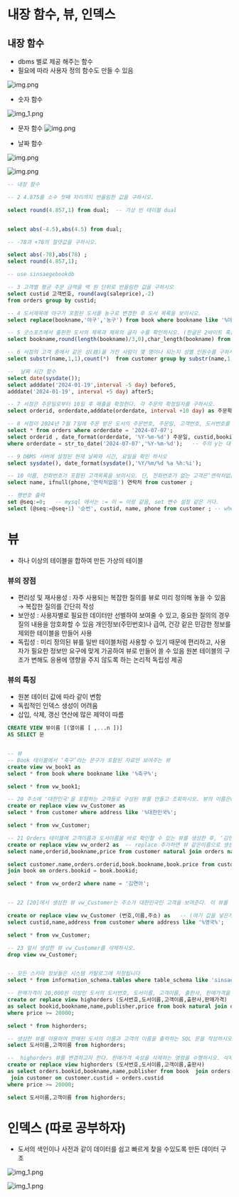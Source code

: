 # 내장 함수, 뷰, 인덱스

## 내장 함수
- dbms 별로 제공 해주는 함수
- 필요에 따라 사용자 정의 함수도 만들 수 있음

![img.png](db10001.png)


- 숫자 함수

![img_1.png](db10002.png)


- 문자 함수
![img.png](db10003.png)

- 날짜 함수

![img.png](database10004.png)

![img.png](db10005.png)


```sql
-- 내장 함수

-- 2 4.875를 소수 첫째 자리까지 반올림한 값을 구하시오.

select round(4.857,1) from dual;  -- 가상 빈 테이블 dual


select abs(-4.5),abs(4.5) from dual;

-- -78과 +78의 절댓값을 구하시오.

select abs(-78),abs(78) ;
select round(4.857,1);

-- use sinsaegebookdb

-- 3 고객별 평균 주문 금액을 백 원 단위로 반올림한 값을 구하시오
select custid 고객번호, round(avg(saleprice),-2)
from orders group by custid;

-- 4 도서제목에 야구가 포함된 도서를 농구로 변경한 후 도서 목록을 보이시오.
select replace(bookname,'야구','농구') from book where bookname like '%야구%';

-- 5 굿스포츠에서 출판한 도서의 제목과 제목의 글자 수를 확인하시오. (한글은 2바이트 혹은 UNICODE 경우는 3바이트를 차지함)
select bookname,round(length(bookname)/3,0),char_length(bookname) from book where publisher = '굿스포츠';

-- 6 서점의 고객 중에서 같은 성(姓)을 가진 사람이 몇 명이나 되는지 성별 인원수를 구하시오
select substr(name,1,1),count(*)  from customer group by substr(name,1,1);

--  날짜 시간 함수
select date(sysdate());
select adddate('2024-01-19',interval -5 day) before5,
adddate('2024-01-19', interval +5 day) after5;

-- 7 서점은 주문일로부터 10일 후 매출을 확정한다. 각 주문의 확정일자를 구하시오.
select orderid, orderdate,adddate(orderdate, interval +10 day) as 주문확정일자 from orders;

-- 8 서점이 2024년 7월 7일에 주문 받은 도서의 주문번호, 주문일, 고객번호, 도서번호를 모두보이시오. 단, 주문일은 '%Y-%m-%d' 형태로 표시한다.
select * from orders where orderdate = '2024-07-07';
select orderid , date_format(orderdate, '%Y-%m-%d') 주문일, custid,bookid from orders
where orderdate = str_to_date('2024-07-07','%Y-%m-%d');   -- 주의 y는 대문자로 해야한다.

-- 9 DBMS 서버에 설정된 현재 날짜와 시간, 요일을 확인 하시오
select sysdate(), date_format(sysdate(),'%Y/%m/%d %a %h:%i');

-- 10 이름, 전화번호가 포함된 고객목록을 보이시오. 단, 전화번호가 없는 고객은‘연락처없음’으로 표시한다.
select name, ifnull(phone,'연락처없음') 연락처 from customer ;

-- 행번호 출력
set @seq:=0;   -- mysql 에서는 := 이 = 이랑 같음, set 변수 설정 같은 거다.
select (@seq:=@seq+1) '순번', custid, name, phone from customer ; -- where @seq<2;


```


# 뷰
-  하나 이상의 테이블을 합하여 만든 가상의 테이블

### 뷰의 장점
- 편리성 및 재사용성 : 자주 사용되는 복잡한 질의를 뷰로 미리 정의해 놓을 수 있음→ 복잡한 질의를 간단히 작성
- 보안성 : 사용자별로 필요한 데이터만 선별하여 보여줄 수 있고, 중요한 질의의 경우 질의 내용을 암호화할 수 있음 개인정보(주민번호)나 급여, 건강 같은 민감한 정보를 제외한 테이블을 만들어 사용
- 독립성 : 미리 정의된 뷰를 일반 테이블처럼 사용할 수 있기 때문에 편리하고, 사용자가 필요한 정보만 요구에 맞게 가공하여 뷰로 만들어 쓸 수 있음 원본 테이블의 구조가 변해도 응용에 영향을 주지 않도록 하는 논리적 독립성 제공

### 뷰의 특징
- 원본 데이터 값에 따라 같이 변함
- 독립적인 인덱스 생성이 어려움
- 삽입, 삭제, 갱신 연산에 많은 제약이 따름

  

```sql
CREATE VIEW 뷰이름 [(열이름 [ ,...n ])]
AS SELECT 문


-- 뷰
-- Book 테이블에서 ‘축구’라는 문구가 포함된 자료만 보여주는 뷰
create view vw_book1 as 
select * from book where bookname like '%축구%';

select * from vw_book1;

-- 20 주소에 '대한민국'을 포함하는 고객들로 구성된 뷰를 만들고 조회하시오. 뷰의 이름은vw_Customer로 설정하시오
create or replace view vw_Customer as
select * from customer where address like '%대한민국%';

select * from vw_Customer;

-- 21 Orders 테이블에 고객이름과 도서이름을 바로 확인할 수 있는 뷰를 생성한 후, ‘김연아’ 고객이 구입한 도서의 주문번호, 도서이름, 주문액을 보이시오.
create or replace view vw_order2 as  -- replace 추가하면 뷰 같은이름으로 생성 및 수정할때 오류 발생안함
select name,orderid,bookname,price from customer natural join orders natural join book;

select customer.name,orders.orderid,book.bookname,book.price from customer join orders on customer.custid=orders.custid 
join book on orders.bookid = book.bookid;

select * from vw_order2 where name = '김연아';


-- 22 [20]에서 생성한 뷰 vw_Customer는 주소가 대한민국인 고객을 보여준다. 이 뷰를 영국을주소로 가진 고객으로 변경하시오. phone 속성은 필요 없으므로 포함시키지 마시오.

create or replace view vw_Customer (번호,이름,주소) as   -- (여기 값을 넣은게 출력때 별명으로 들어감)
select custid,name,address from customer where address like '%영국%';

select * from vw_Customer;

-- 23 앞서 생성한 뷰 vw_Customer를 삭제하시오.
drop view vw_Customer;


-- 모든 스키마 정보들은 시스템 카탈로그에 저장됩니다
select * from information_schema.tables where table_schema like 'sinsaegebookdb';

-- 판매가격이 20,000원 이상인 도서의 도서번호, 도서이름, 고객이름, 출판사, 판매가격을 보여주는 highorders 뷰를 생성하시오.
create or replace view highorders (도서번호,도서이름,고객이름,출판사,판매가격) 
as select bookid,bookname,name,publisher,price from book natural join orders natural join customer
where price >= 20000;

select * from highorders;

-- 생성한 뷰를 이용하여 판매된 도서의 이름과 고객의 이름을 출력하는 SQL 문을 작성하시오
select 도서이름,고객이름 from highorders;

--  highorders 뷰를 변경하고자 한다. 판매가격 속성을 삭제하는 명령을 수행하시오. 삭제 후 (2)번 SQL 문을 다시 수행하시오
create or replace view highorders (도서번호,도서이름,고객이름,출판사) 
as select orders.bookid,bookname,name,publisher from book  join orders on book.bookid = orders.bookid
 join customer on customer.custid = orders.custid
where price >= 20000;

select 도서이름,고객이름 from highorders;

```


# 인덱스 (따로 공부하자)

- 도서의 색인이나 사전과 같이 데이터를 쉽고 빠르게 찾을 수있도록 만든 데이터 구조

![img_1.png](db100006.png)


![img_1.png](db10007.png)






